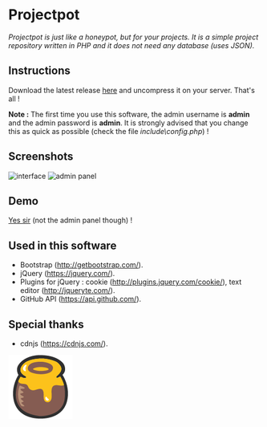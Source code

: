 # Projectpot
*Projectpot is just like a honeypot, but for your projects.
It is a simple project repository written in PHP and it does not need any database (uses JSON).*

## Instructions
Download the latest release [here](https://github.com/Skyost/Projectpot/releases) and uncompress it on your server. That's all !

**Note :** The first time you use this software, the admin username is **admin** and the admin password is **admin**.
It is strongly advised that you change this as quick as possible (check the file *include\config.php*) !

## Screenshots
![interface](http://i.imgur.com/gScA3Ff.png)
![admin panel](http://i.imgur.com/xZYgO10.png)

## Demo
[Yes sir](http://paste.skyost.eu) (not the admin panel though) !

## Used in this software
- Bootstrap (http://getbootstrap.com/).
- jQuery (https://jquery.com/).
- Plugins for jQuery : cookie (http://plugins.jquery.com/cookie/), text editor (http://jqueryte.com/).
- GitHub API (https://api.github.com/).

## Special thanks
- cdnjs (https://cdnjs.com/).

![logo](https://raw.githubusercontent.com/Skyost/Projectpot/master/assets/img/HoneyPot.png)